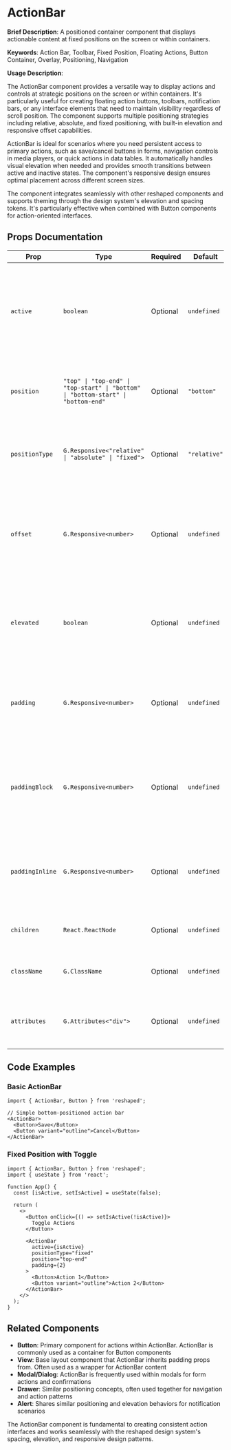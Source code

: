 # ActionBar

**Brief Description**: A positioned container component that displays actionable content at fixed positions on the screen or within containers.

**Keywords**: Action Bar, Toolbar, Fixed Position, Floating Actions, Button Container, Overlay, Positioning, Navigation

**Usage Description**: 

The ActionBar component provides a versatile way to display actions and controls at strategic positions on the screen or within containers. It's particularly useful for creating floating action buttons, toolbars, notification bars, or any interface elements that need to maintain visibility regardless of scroll position. The component supports multiple positioning strategies including relative, absolute, and fixed positioning, with built-in elevation and responsive offset capabilities.

ActionBar is ideal for scenarios where you need persistent access to primary actions, such as save/cancel buttons in forms, navigation controls in media players, or quick actions in data tables. It automatically handles visual elevation when needed and provides smooth transitions between active and inactive states. The component's responsive design ensures optimal placement across different screen sizes.

The component integrates seamlessly with other reshaped components and supports theming through the design system's elevation and spacing tokens. It's particularly effective when combined with Button components for action-oriented interfaces.

## Props Documentation

| Prop | Type | Required | Default | Description |
|------|------|----------|---------|-------------|
| `active` | `boolean` | Optional | `undefined` | Controls whether the ActionBar is visible and positioned. When `false` or `undefined`, the bar translates out of view |
| `position` | `"top" \| "top-end" \| "top-start" \| "bottom" \| "bottom-start" \| "bottom-end"` | Optional | `"bottom"` | Determines where the ActionBar is positioned on the screen or container |
| `positionType` | `G.Responsive<"relative" \| "absolute" \| "fixed">` | Optional | `"relative"` | Sets the CSS positioning strategy. Supports responsive values |
| `offset` | `G.Responsive<number>` | Optional | `undefined` | Adds spacing around the ActionBar when using absolute or fixed positioning. Supports responsive values |
| `elevated` | `boolean` | Optional | `undefined` | Applies visual elevation with shadow and elevated background color |
| `padding` | `G.Responsive<number>` | Optional | `undefined` | Sets uniform padding on all sides using design system spacing scale |
| `paddingBlock` | `G.Responsive<number>` | Optional | `undefined` | Sets vertical padding (top and bottom) using design system spacing scale |
| `paddingInline` | `G.Responsive<number>` | Optional | `undefined` | Sets horizontal padding (left and right) using design system spacing scale |
| `children` | `React.ReactNode` | Optional | `undefined` | Content to render inside the ActionBar |
| `className` | `G.ClassName` | Optional | `undefined` | Additional CSS classes to apply to the component |
| `attributes` | `G.Attributes<"div">` | Optional | `undefined` | Additional HTML attributes to apply to the root div element |

## Code Examples

### Basic ActionBar
```tsx
import { ActionBar, Button } from 'reshaped';

// Simple bottom-positioned action bar
<ActionBar>
  <Button>Save</Button>
  <Button variant="outline">Cancel</Button>
</ActionBar>
```

### Fixed Position with Toggle
```tsx
import { ActionBar, Button } from 'reshaped';
import { useState } from 'react';

function App() {
  const [isActive, setIsActive] = useState(false);
  
  return (
    <>
      <Button onClick={() => setIsActive(!isActive)}>
        Toggle Actions
      </Button>
      
      <ActionBar 
        active={isActive} 
        positionType="fixed" 
        position="top-end"
        padding={2}
      >
        <Button>Action 1</Button>
        <Button variant="outline">Action 2</Button>
      </ActionBar>
    </>
  );
}
```

## Related Components

- **Button**: Primary component for actions within ActionBar. ActionBar is commonly used as a container for Button components
- **View**: Base layout component that ActionBar inherits padding props from. Often used as a wrapper for ActionBar content
- **Modal/Dialog**: ActionBar is frequently used within modals for form actions and confirmations
- **Drawer**: Similar positioning concepts, often used together for navigation and action patterns
- **Alert**: Shares similar positioning and elevation behaviors for notification scenarios

The ActionBar component is fundamental to creating consistent action interfaces and works seamlessly with the reshaped design system's spacing, elevation, and responsive design patterns.